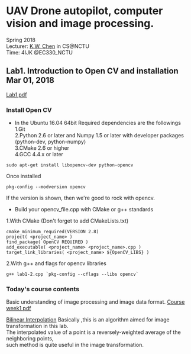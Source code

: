 # UAV Drone autopilot, computer vision and image processing.
Spring 2018<br />
Lecturer: [K.W. Chen](https://www.cs.nctu.edu.tw/cswebsite/members/detail/kuanwen) in CS@NCTU <br />
Time: 4IJK @EC330_NCTU<br />

## Lab1. Introduction to Open CV and installation Mar 01, 2018
[Lab1 pdf](Lab1.pdf)
### Install Open CV
* In the Ubuntu 16.04 64bit
Required dependencies are the followings <br />
1.Git <br />
2.Python 2.6 or later and Numpy 1.5 or later with developer packages (python-dev, python-numpy) <br />
3.CMake 2.6 or higher <br />
4.GCC 4.4.x or later <br />

```
sudo apt-get install libopencv-dev python-opencv
```
Once installed
```
pkg-config --modversion opencv
```
If the version is shown, then we're good to rock with opencv. <br />

* Build your opencv_file.cpp with CMake or g++ standards

1.With CMake (Don't forget to add CMakeLists.txt)

```make
cmake_minimum_required(VERSION 2.8)
project( <project_name> )
find_package( OpenCV REQUIRED )
add_executable( <project_name> <project_name>.cpp )
target_link_libraries( <project_name> ${OpenCV_LIBS} )
```

2.With g++ and flags for opencv libraries
```
g++ lab1-2.cpp `pkg-config --cflags --libs opencv`
```
### Today's course contents
Basic understanding of image processing and image data format.
[Course week1 pdf](DIP_1.pdf)

[Bilinear Interpolation](https://en.wikipedia.org/wiki/Bilinear_interpolation)
Basically ,this is an algorithm aimed for image transformation in this lab. <br />
The interpolated value of a point is a reversely-weighted average of the neighboring points, <br />
such method is quite useful in the image transformation.
